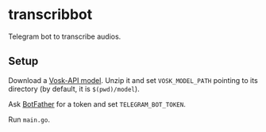 # transcribbot

Telegram bot to transcribe audios.

## Setup

Download a [Vosk-API model](https://alphacephei.com/vosk/models). Unzip it and
set `VOSK_MODEL_PATH` pointing to its directory (by default, it is
`$(pwd)/model`).

Ask [BotFather](https://t.me/BotFather) for a token and set
`TELEGRAM_BOT_TOKEN`.

Run `main.go`.
